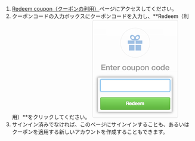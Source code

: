 1. [Redeem coupon（クーポンの利用）](https://github.com/redeem)ページにアクセスしてください。
2. クーポンコードの入力ボックスにクーポンコードを入力し、**Redeem（利用）**をクリックしてください。 ![クーポンの利用ボックス](/assets/images/help/settings/redeem-coupon-box.png)
3. サインイン済みでなければ、このページにサインインすることも、あるいはクーポンを適用する新しいアカウントを作成することもできます。
